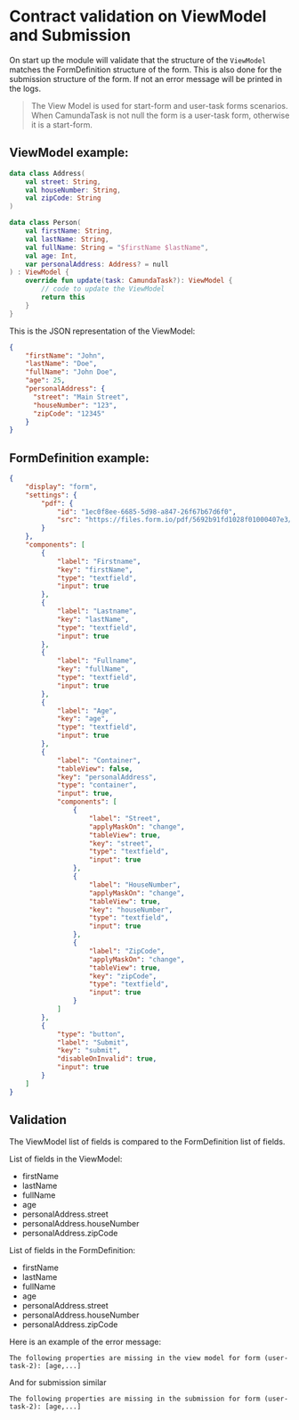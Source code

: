 # Contract validation on ViewModel and Submission

On start up the module will validate that the structure of the `ViewModel` matches the FormDefinition structure of the form. 
This is also done for the submission structure of the form. If not an error message will be printed in the logs.

> The View Model is used for start-form and user-task forms scenarios. When CamundaTask is not null the form is a user-task form, otherwise it is a start-form.

## ViewModel example:
```kotlin
data class Address(
    val street: String,
    val houseNumber: String,
    val zipCode: String
)

data class Person(
    val firstName: String,
    val lastName: String,
    val fullName: String = "$firstName $lastName",
    val age: Int,
    var personalAddress: Address? = null
) : ViewModel {
    override fun update(task: CamundaTask?): ViewModel {
        // code to update the ViewModel
        return this
    }
}
```

This is the JSON representation of the ViewModel:
```json
{
    "firstName": "John",
    "lastName": "Doe",
    "fullName": "John Doe",
    "age": 25,
    "personalAddress": {
      "street": "Main Street",
      "houseNumber": "123",
      "zipCode": "12345"
    }
}
```

## FormDefinition example:
```json
{
    "display": "form",
    "settings": {
        "pdf": {
            "id": "1ec0f8ee-6685-5d98-a847-26f67b67d6f0",
            "src": "https://files.form.io/pdf/5692b91fd1028f01000407e3/file/1ec0f8ee-6685-5d98-a847-26f67b67d6f0"
        }
    },
    "components": [
        {
            "label": "Firstname",
            "key": "firstName",
            "type": "textfield",
            "input": true
        },
        {
            "label": "Lastname",
            "key": "lastName",
            "type": "textfield",
            "input": true
        },
        {
            "label": "Fullname",
            "key": "fullName",
            "type": "textfield",
            "input": true
        },
        {
            "label": "Age",
            "key": "age",
            "type": "textfield",
            "input": true
        },
        {
            "label": "Container",
            "tableView": false,
            "key": "personalAddress",
            "type": "container",
            "input": true,
            "components": [
                {
                    "label": "Street",
                    "applyMaskOn": "change",
                    "tableView": true,
                    "key": "street",
                    "type": "textfield",
                    "input": true
                },
                {
                    "label": "HouseNumber",
                    "applyMaskOn": "change",
                    "tableView": true,
                    "key": "houseNumber",
                    "type": "textfield",
                    "input": true
                },
                {
                    "label": "ZipCode",
                    "applyMaskOn": "change",
                    "tableView": true,
                    "key": "zipCode",
                    "type": "textfield",
                    "input": true
                }
            ]
        },
        {
            "type": "button",
            "label": "Submit",
            "key": "submit",
            "disableOnInvalid": true,
            "input": true
        }
    ]
}
```

## Validation

The ViewModel list of fields is compared to the FormDefinition list of fields.

List of fields in the ViewModel:
- firstName
- lastName
- fullName
- age
- personalAddress.street
- personalAddress.houseNumber
- personalAddress.zipCode


List of fields in the FormDefinition:
- firstName
- lastName
- fullName
- age
- personalAddress.street
- personalAddress.houseNumber
- personalAddress.zipCode

Here is an example of the error message:
```
The following properties are missing in the view model for form (user-task-2): [age,...]
```
And for submission similar
```
The following properties are missing in the submission for form (user-task-2): [age,...]
```
